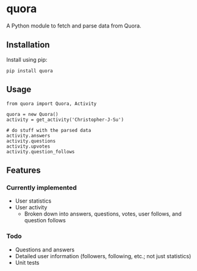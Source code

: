 # quora

A Python module to fetch and parse data from Quora.

## Installation
Install using pip:

    pip install quora

## Usage

    from quora import Quora, Activity

    quora = new Quora()
    activity = get_activity('Christopher-J-Su')

    # do stuff with the parsed data
    activity.answers
    activity.questions
    activity.upvotes
    activity.question_follows

## Features
### Currently implemented
* User statistics
* User activity
    * Broken down into answers, questions, votes, user follows, and question follows

### Todo
* Questions and answers
* Detailed user information (followers, following, etc.; not just statistics)
* Unit tests